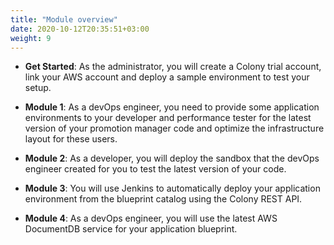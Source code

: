```yaml
---
title: "Module overview"
date: 2020-10-12T20:35:51+03:00
weight: 9
---
```


* __Get Started__: As the administrator, you will create a Colony trial account, link your AWS account and deploy a sample environment to test your setup.

* __Module 1__: As a devOps engineer, you need to provide some application environments to your developer and performance tester for the latest version of your promotion manager code and optimize the infrastructure layout for these users.

* __Module 2__: As a developer, you will deploy the sandbox that the devOps engineer created for you to test the latest version of your code.

* __Module 3__: You will use Jenkins to automatically deploy your application environment from the blueprint catalog using the Colony REST API.

* __Module 4__: As a devOps engineer, you will use the latest AWS DocumentDB service for your application blueprint.
